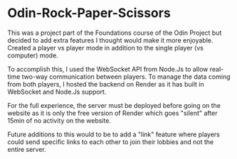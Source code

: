 # Odin-Rock-Paper-Scissors

This was a project part of the Foundations course of the Odin Project but decided
to add extra features I thought would make it more enjoyable. Created a player vs 
player mode in addition to the single player (vs computer) mode. 

To accomplish this, I used the WebSocket API from Node.Js to allow real-time 
two-way communication between players. To manage the data coming from both players,
I hosted the backend on Render as it has built in WebSocket and Node.Js support.

For the full experience, the server must be deployed before going on the website
as it is only the free version of Render which goes "silent" after 15min of no 
activity on the website.

Future additions to this would to be to add a "link" feature where players could
send specific links to each other to join their lobbies and not the entire server.